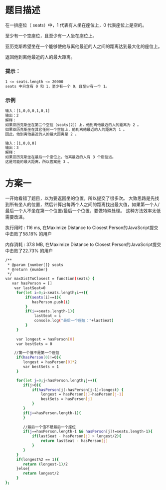 # 题目描述

在一排座位（ seats）中，1 代表有人坐在座位上，0 代表座位上是空的。

至少有一个空座位，且至少有一人坐在座位上。

亚历克斯希望坐在一个能够使他与离他最近的人之间的距离达到最大化的座位上。

返回他到离他最近的人的最大距离。

### 提示：

``` bash
1 <= seats.length <= 20000
seats 中只含有 0 和 1，至少有一个 0，且至少有一个 1。
```

### 示例 

``` bash
输入：[1,0,0,0,1,0,1]
输出：2
解释：
如果亚历克斯坐在第二个空位（seats[2]）上，他到离他最近的人的距离为 2 。
如果亚历克斯坐在其它任何一个空位上，他到离他最近的人的距离为 1 。
因此，他到离他最近的人的最大距离是 2 。 
```

``` bash
输入：[1,0,0,0]
输出：3
解释： 
如果亚历克斯坐在最后一个座位上，他离最近的人有 3 个座位远。
这是可能的最大距离，所以答案是 3 。
```

# 方案一

一开始看错了题目，以为要返回坐的位置，所以提交了很多次。
大致思路是先找到所有坐人的位置，然后计算出每两个人之间的距离找出最大值，如果第一个人/最后一个人不坐在第一个位置/最后一个位置，要做特殊处理。
这种方法效率太低需要改进。

执行用时 : 116 ms, 在Maximize Distance to Closest Person的JavaScript提交中击败了58.18% 的用户

内存消耗 : 37.8 MB, 在Maximize Distance to Closest Person的JavaScript提交中击败了22.73% 的用户

``` bash
/**
 * @param {number[]} seats
 * @return {number}
 */
var maxDistToClosest = function(seats) {
   var hasPerson = []
    var lastSeat=0
     for(let i=0;i<seats.length;i++){
         if(seats[i]==1){
            hasPerson.push(i)
         }
         if(i==seats.length-1){
             lastSeat = i
             console.log("最后一个座位："+lastSeat)
         }
     }
     
     var longest = hasPerson[0]
     var bestSets = 0

    //第一个值不是第一个座位
     if(hasPerson[0]!=0){
        longest = hasPerson[0]*2
        var bestSets = 1
     }

     for(let j=0;j<hasPerson.length;j++){
        if(j>0){
            if(hasPerson[j]-hasPerson[j-1]>longest) {
                longest = hasPerson[j]-hasPerson[j-1]
                bestSets = hasPerson[j]
            }
        }
        if(j==hasPerson.length-1){
        }
            
        //最后一个值不是最后一个座位
        if(j==hasPerson.length-1 && hasPerson[j]!=seats.length-1){
            if(lastSeat - hasPerson[j] > longest/2){
                return lastSeat - hasPerson[j]
            }
        }
     }
     if(longest%2 == 1){
        return (longest-1)/2
     }else{
        return longest/2
     }    
};
```
